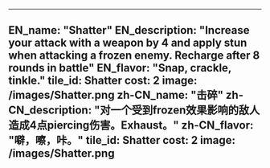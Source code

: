 ---

EN_name: "Shatter"
EN_description: "Increase your attack with a weapon by 4 and apply stun when attacking a frozen enemy. Recharge after 8 rounds in battle"
EN_flavor: "Snap, crackle, tinkle."
tile_id: Shatter
cost: 2
image: /images/Shatter.png
zh-CN_name: "击碎"
zh-CN_description: "对一个受到frozen效果影响的敌人造成4点piercing伤害。Exhaust。"
zh-CN_flavor: "噼，嚓，咔。"
tile_id: Shatter
cost: 2
image: /images/Shatter.png
---